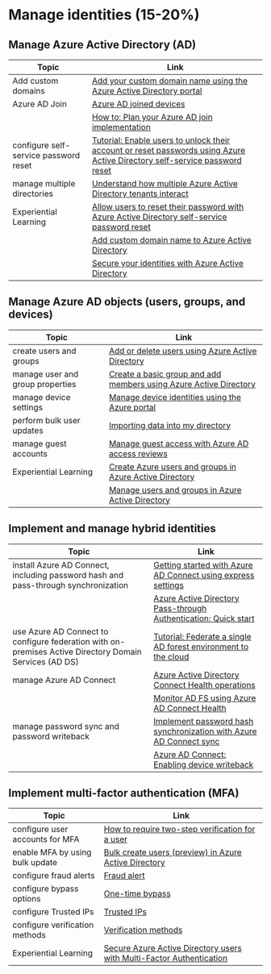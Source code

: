 # Manage identities (15-20%)

## Manage Azure Active Directory (AD)

| Topic | Link |
| - | - |
|Add custom domains|[Add your custom domain name using the Azure Active Directory portal](https://docs.microsoft.com/en-us/azure/active-directory/fundamentals/add-custom-domain) |
|Azure AD Join|[Azure AD joined devices](https://docs.microsoft.com/en-us/azure/active-directory/devices/concept-azure-ad-join) |
| |[How to: Plan your Azure AD join implementation](https://docs.microsoft.com/en-us/azure/active-directory/devices/azureadjoin-plan)
|configure self-service password reset|[Tutorial: Enable users to unlock their account or reset passwords using Azure Active Directory self-service password reset](https://docs.microsoft.com/en-us/azure/active-directory/authentication/tutorial-enable-sspr) |
|manage multiple directories|[Understand how multiple Azure Active Directory tenants interact](https://docs.microsoft.com/en-us/azure/active-directory/users-groups-roles/licensing-directory-independence)|
|Experiential Learning |[Allow users to reset their password with Azure Active Directory self-service password reset](https://docs.microsoft.com/en-us/learn/modules/allow-users-reset-their-password/)|
| |[Add custom domain name to Azure Active Directory](https://docs.microsoft.com/en-us/learn/modules/add-custom-domain-name-azure-active-directory/)|
| |[Secure your identities with Azure Active Directory](https://docs.microsoft.com/en-us/learn/modules/intro-to-azure-ad/)

## Manage Azure AD objects (users, groups, and devices)

| Topic | Link |
| - | - |
|create users and groups|[Add or delete users using Azure Active Directory](https://docs.microsoft.com/en-us/azure/active-directory/fundamentals/add-users-azure-active-directory)|
|manage user and group properties|[Create a basic group and add members using Azure Active Directory](https://docs.microsoft.com/en-us/azure/active-directory/fundamentals/active-directory-groups-create-azure-portal)|
|manage device settings|[Manage device identities using the Azure portal](https://docs.microsoft.com/en-us/azure/active-directory/devices/device-management-azure-portal)|
|perform bulk user updates|[Importing data into my directory](https://docs.microsoft.com/en-us/powershell/azure/active-directory/importing-data?view=azureadps-2.0)
|manage guest accounts|[Manage guest access with Azure AD access reviews](https://docs.microsoft.com/en-us/azure/active-directory/governance/manage-guest-access-with-access-reviews)|
|Experiential Learning|[Create Azure users and groups in Azure Active Directory](https://docs.microsoft.com/en-us/learn/modules/create-users-and-groups-in-azure-active-directory/)|
| |[Manage users and groups in Azure Active Directory](https://docs.microsoft.com/en-us/learn/modules/manage-users-and-groups-in-aad/)

## Implement and manage hybrid identities

| Topic | Link |
| - | - |
|install Azure AD Connect, including password hash and pass-through synchronization|[Getting started with Azure AD Connect using express settings](https://docs.microsoft.com/en-us/azure/active-directory/hybrid/how-to-connect-install-express)|
| |[Azure Active Directory Pass-through Authentication: Quick start](https://docs.microsoft.com/en-us/azure/active-directory/hybrid/how-to-connect-pta-quick-start)|
|use Azure AD Connect to configure federation with on-premises Active Directory Domain Services (AD DS)|[Tutorial: Federate a single AD forest environment to the cloud](https://docs.microsoft.com/en-us/azure/active-directory/hybrid/tutorial-federation)|
|manage Azure AD Connect|[Azure Active Directory Connect Health operations](https://docs.microsoft.com/en-us/azure/active-directory/hybrid/how-to-connect-health-operations)|
| |[Monitor AD FS using Azure AD Connect Health](https://docs.microsoft.com/en-us/azure/active-directory/hybrid/how-to-connect-health-adfs)|
|manage password sync and password writeback|[Implement password hash synchronization with Azure AD Connect sync](https://docs.microsoft.com/en-us/azure/active-directory/hybrid/how-to-connect-password-hash-synchronization)|
| |[Azure AD Connect: Enabling device writeback](https://docs.microsoft.com/en-us/azure/active-directory/hybrid/how-to-connect-device-writeback)

## Implement multi-factor authentication (MFA)

| Topic | Link |
| - | - |
|configure user accounts for MFA|[How to require two-step verification for a user](https://docs.microsoft.com/en-us/azure/active-directory/authentication/howto-mfa-userstates) |
|enable MFA by using bulk update|[Bulk create users (preview) in Azure Active Directory](https://docs.microsoft.com/en-us/azure/active-directory/users-groups-roles/users-bulk-add)|
|configure fraud alerts|[Fraud alert](https://docs.microsoft.com/en-us/azure/active-directory/authentication/howto-mfa-mfasettings#fraud-alert) |
|configure bypass options|[One-time bypass](https://docs.microsoft.com/en-us/azure/active-directory/authentication/howto-mfa-mfasettings#one-time-bypass) |
|configure Trusted IPs|[Trusted IPs](https://docs.microsoft.com/en-us/azure/active-directory/authentication/howto-mfa-mfasettings#trusted-ips) |
|configure verification methods|[Verification methods](https://docs.microsoft.com/en-us/azure/active-directory/authentication/howto-mfa-mfasettings#verification-methods) |
|Experiential Learning |[Secure Azure Active Directory users with Multi-Factor Authentication](https://docs.microsoft.com/en-us/learn/modules/secure-aad-users-with-mfa/)|
